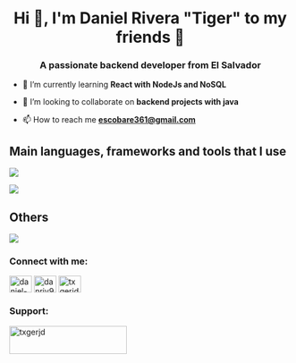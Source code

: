 <h1 align="center">Hi 👋, I'm Daniel Rivera "Tiger" to my friends 🐯</h1>
<h3 align="center">A passionate backend developer from El Salvador</h3>

- 🌱 I’m currently learning **React with NodeJs and NoSQL**

- 👯 I’m looking to collaborate on **backend projects with java**

- 📫 How to reach me **escobare361@gmail.com**

<h2 >Main languages, frameworks and tools that I use</h2>

<p >
  <a href="https://skillicons.dev">
    <img src="https://skillicons.dev/icons?i=cpp,java,spring,idea,postgres,github,git,postman&theme=light" />
  </a>
</p>
<p >
  <a href="https://skillicons.dev">
    <img src="https://skillicons.dev/icons?i=html,css,js,bootstrap,react,vscode&theme=light" />
  </a>
</p>

<h2>Others</h2>

  <p>
  <a href="https://skillicons.dev">
    <img src="https://skillicons.dev/icons?i=cs,py,kotlin,arduino,sass,latex,md,xd,figma,visualstudio,linux,docker,net&theme=light" />
  </a>
</p>

<h3 align="left">Connect with me:</h3>
  <p align="left">
  <a href="https://linkedin.com/in/daniel-escobar-6aab861b1" target="blank"><img align="center" src="https://raw.githubusercontent.com/rahuldkjain/github-profile-readme-generator/master/src/images/icons/Social/linked-in-alt.svg" alt="daniel-escobar-6aab861b1" height="30" width="40" /></a>
  <a href="https://instagram.com/danriv920" target="blank"><img align="center" src="https://raw.githubusercontent.com/rahuldkjain/github-profile-readme-generator/master/src/images/icons/Social/instagram.svg" alt="danriv920" height="30" width="40" /></a>
  <a href="https://codeforces.com/profile/txgerjd" target="blank"><img align="center" src="https://raw.githubusercontent.com/rahuldkjain/github-profile-readme-generator/master/src/images/icons/Social/codeforces.svg" alt="txgerjd" height="30" width="40" /></a>
  </p>
<h3 align="left">Support:</h3>
<p><a href="https://ko-fi.com/txgerjd"> <img align="left" src="https://cdn.ko-fi.com/cdn/kofi3.png?v=3" height="50" width="210" alt="txgerjd" /></a></p><br><br>


